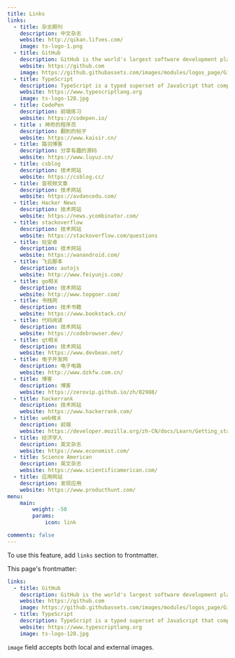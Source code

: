 ```yaml
---
title: Links
links:
  - title: 杂志期刊
    description: 中文杂志
    website: http://qikan.lifves.com/
    image: ts-logo-1.png
  - title: GitHub
    description: GitHub is the world's largest software development platform.
    website: https://github.com
    image: https://github.githubassets.com/images/modules/logos_page/GitHub-Mark.png
  - title: TypeScript
    description: TypeScript is a typed superset of JavaScript that compiles to plain JavaScript.
    website: https://www.typescriptlang.org
    image: ts-logo-128.jpg
  - title: CodePen
    description: 前端练习
    website: https://codepen.io/
  - title : 神奇的程序员
    description: 翻到的帖子
    website: https://www.kaisir.cn/
  - title: 路羽博客
    description: 分享有趣的源码
    website: https://www.luyuz.cn/
  - title: csblog
    description: 技术网站
    website: https://csblog.cc/
  - title: 音视频文章
    description: 技术网站
    website: https://avdancedu.com/
  - title: Hacker News
    description: 技术网站
    website: https://news.ycombinator.com/
  - title: stackoverflow
    description: 技术网站
    website: https://stackoverflow.com/questions
  - title: 玩安卓
    description: 技术网站
    website: https://wanandroid.com/
  - title: 飞云脚本
    description: autojs
    website: http://www.feiyunjs.com/
  - title: go相关
    description: 技术网站
    website: http://www.topgoer.com/
  - title: 书栈网
    description: 技术书籍
    website: https://www.bookstack.cn/
  - title: 代码阅读
    description: 技术网站
    website: https://codebrowser.dev/
  - title: qt相关
    description: 技术网站
    website: https://www.devbean.net/
  - title: 电子开发网
    description: 电子电路
    website: http://www.dzkfw.com.cn/
  - title: 博客
    description: 博客
    website: https://zerovip.github.io/zh/82988/
  - title: hackerrank
    description: 技术网站
    website: https://www.hackerrank.com/
  - title: web相关
    description: 前端
    website: https://developer.mozilla.org/zh-CN/docs/Learn/Getting_started_with_the_web
  - title: 经济学人
    description: 英文杂志
    website: https://www.economist.com/
  - title: Science American
    description: 英文杂志
    website: https://www.scientificamerican.com/
  - title: 应用网站
    description: 发现应用
    website: https://www.producthunt.com/
menu:
    main: 
        weight: -50
        params:
            icon: link

comments: false
---
```


To use this feature, add `links` section to frontmatter.

This page's frontmatter:

```yaml
links:
  - title: GitHub
    description: GitHub is the world's largest software development platform.
    website: https://github.com
    image: https://github.githubassets.com/images/modules/logos_page/GitHub-Mark.png
  - title: TypeScript
    description: TypeScript is a typed superset of JavaScript that compiles to plain JavaScript.
    website: https://www.typescriptlang.org
    image: ts-logo-128.jpg
```

`image` field accepts both local and external images.